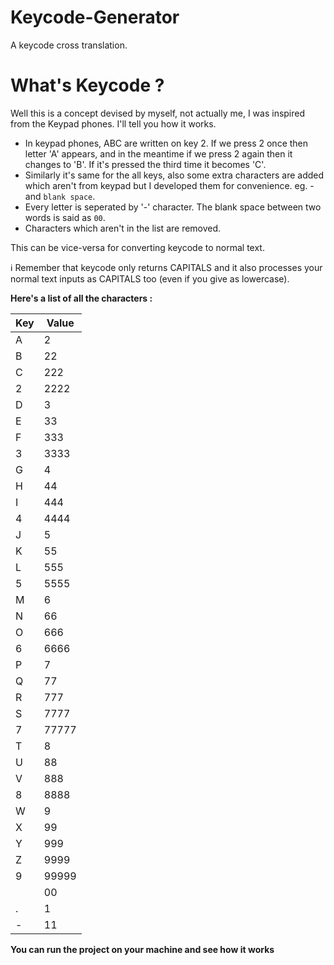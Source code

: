 # Keycode-Generator
A keycode cross translation.


# What's Keycode ?
Well this is a concept devised by myself, not actually me, I was inspired from the Keypad phones.
I'll tell you how it works.

- In keypad phones, ABC are written on key 2. If we press 2 once then letter 'A' appears, and in the meantime if we press 2 again then it changes to 'B'. If it's pressed the third time it becomes 'C'.
- Similarly it's same for the all keys, also some extra characters are added which aren't from keypad but I developed them for convenience. eg. - and `blank space`.
- Every letter is seperated by '-' character. The blank space between two words is said as `00`.
- Characters which aren't in the list are removed.

This can be vice-versa for converting keycode to normal text.

ℹ️ Remember that keycode only returns CAPITALS and it also processes your normal text inputs as CAPITALS too (even if you give as lowercase).



**Here's a list of all the characters :**

| Key | Value |
|-----|-------|
| A   | 2     |
| B   | 22    |
| C   | 222   |
| 2   | 2222  |
| D   | 3     |
| E   | 33    |
| F   | 333   |
| 3   | 3333  |
| G   | 4     |
| H   | 44    |
| I   | 444   |
| 4   | 4444  |
| J   | 5     |
| K   | 55    |
| L   | 555   |
| 5   | 5555  |
| M   | 6     |
| N   | 66    |
| O   | 666   |
| 6   | 6666  |
| P   | 7     |
| Q   | 77    |
| R   | 777   |
| S   | 7777  |
| 7   | 77777 |
| T   | 8     |
| U   | 88    |
| V   | 888   |
| 8   | 8888  |
| W   | 9     |
| X   | 99    |
| Y   | 999   |
| Z   | 9999  |
| 9   | 99999 |
|     | 00    |
| .   | 1     |
| -   | 11    |


**You can run the project on your machine and see how it works**
